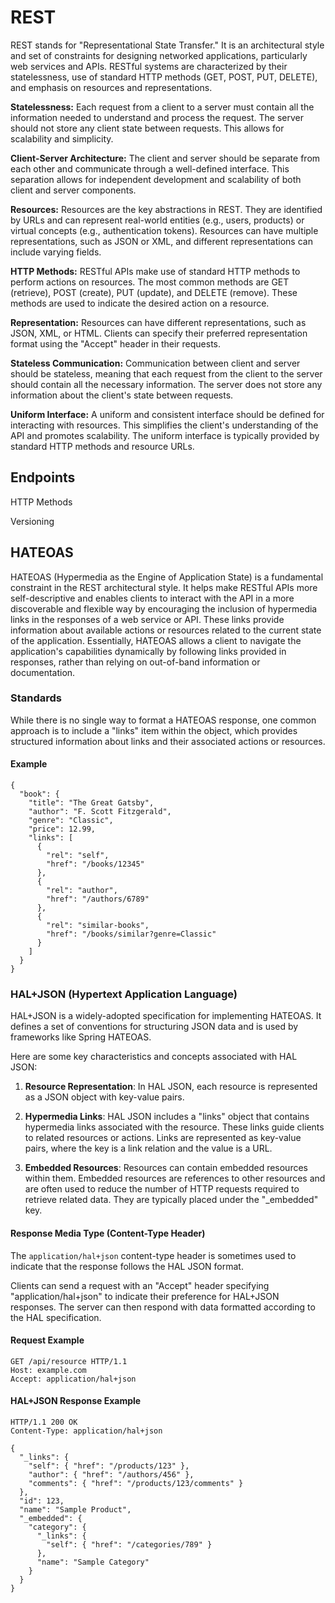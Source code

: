 # REST

REST stands for "Representational State Transfer." It is an architectural style and set of constraints for designing networked applications, particularly web services and APIs. RESTful systems are characterized by their statelessness, use of standard HTTP methods (GET, POST, PUT, DELETE), and emphasis on resources and representations.

**Statelessness:** Each request from a client to a server must contain all the information needed to understand and process the request. The server should not store any client state between requests. This allows for scalability and simplicity.

**Client-Server Architecture:** The client and server should be separate from each other and communicate through a well-defined interface. This separation allows for independent development and scalability of both client and server components.

**Resources:** Resources are the key abstractions in REST. They are identified by URLs and can represent real-world entities (e.g., users, products) or virtual concepts (e.g., authentication tokens). Resources can have multiple representations, such as JSON or XML, and different representations can include varying fields.

**HTTP Methods:** RESTful APIs make use of standard HTTP methods to perform actions on resources. The most common methods are GET (retrieve), POST (create), PUT (update), and DELETE (remove). These methods are used to indicate the desired action on a resource.

**Representation:** Resources can have different representations, such as JSON, XML, or HTML. Clients can specify their preferred representation format using the "Accept" header in their requests.

**Stateless Communication:** Communication between client and server should be stateless, meaning that each request from the client to the server should contain all the necessary information. The server does not store any information about the client's state between requests.

**Uniform Interface:** A uniform and consistent interface should be defined for interacting with resources. This simplifies the client's understanding of the API and promotes scalability. The uniform interface is typically provided by standard HTTP methods and resource URLs.

## Endpoints

HTTP Methods

Versioning

## HATEOAS
HATEOAS (Hypermedia as the Engine of Application State) is a fundamental constraint in the REST architectural style. It helps make RESTful APIs more self-descriptive and enables clients to interact with the API in a more discoverable and flexible way by encouraging the inclusion of hypermedia links in the responses of a web service or API. These links provide information about available actions or resources related to the current state of the application. Essentially, HATEOAS allows a client to navigate the application's capabilities dynamically by following links provided in responses, rather than relying on out-of-band information or documentation.

### Standards

While there is no single way to format a HATEOAS response, one common approach is to include a "links" item within the object, which provides structured information about links and their associated actions or resources.
 
#### Example
```
{
  "book": {
    "title": "The Great Gatsby",
    "author": "F. Scott Fitzgerald",
    "genre": "Classic",
    "price": 12.99,
    "links": [
      {
        "rel": "self",
        "href": "/books/12345"
      },
      {
        "rel": "author",
        "href": "/authors/6789"
      },
      {
        "rel": "similar-books",
        "href": "/books/similar?genre=Classic"
      }
    ]
  }
}
```

### HAL+JSON (Hypertext Application Language) 

HAL+JSON is a widely-adopted specification for implementing HATEOAS. It defines a set of conventions for structuring JSON data and is used by frameworks like Spring HATEOAS.

Here are some key characteristics and concepts associated with HAL JSON:

1. **Resource Representation**: In HAL JSON, each resource is represented as a JSON object with key-value pairs.

2. **Hypermedia Links**: HAL JSON includes a "links" object that contains hypermedia links associated with the resource. These links guide clients to related resources or actions. Links are represented as key-value pairs, where the key is a link relation and the value is a URL.

3. **Embedded Resources**: Resources can contain embedded resources within them. Embedded resources are references to other resources and are often used to reduce the number of HTTP requests required to retrieve related data. They are typically placed under the "_embedded" key.

#### Response Media Type (Content-Type Header)
The `application/hal+json` content-type header is sometimes used to indicate that the response follows the HAL JSON format.

Clients can send a request with an "Accept" header specifying "application/hal+json" to indicate their preference for HAL+JSON responses. The server can then respond with data formatted according to the HAL specification.

#### Request Example

```
GET /api/resource HTTP/1.1
Host: example.com
Accept: application/hal+json
```

#### HAL+JSON Response Example

```
HTTP/1.1 200 OK
Content-Type: application/hal+json

{
  "_links": {
    "self": { "href": "/products/123" },
    "author": { "href": "/authors/456" },
    "comments": { "href": "/products/123/comments" }
  },
  "id": 123,
  "name": "Sample Product",
  "_embedded": {
    "category": {
      "_links": {
        "self": { "href": "/categories/789" }
      },
      "name": "Sample Category"
    }
  }
}
```
